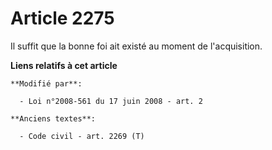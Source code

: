 # Article 2275

Il suffit que la bonne foi ait existé au moment de l'acquisition.

**Liens relatifs à cet article**

	**Modifié par**:

	  - Loi n°2008-561 du 17 juin 2008 - art. 2

	**Anciens textes**:

	  - Code civil - art. 2269 (T)
